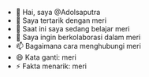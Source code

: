 - 👋 Hai, saya @Adolsaputra
- 👀 Saya tertarik dengan meri
- 🌱 Saat ini saya sedang belajar meri
- 💞️ Saya ingin berkolaborasi dalam meri
- 📫 Bagaimana cara menghubungi meri
- 😄 Kata ganti: meri
- ⚡ Fakta menarik: meri


<!---
Adolsaputra/Adolsaputra adalah repositori ✨ spesial ✨ karena `README.md` (berkas ini) muncul di profil GitHub Anda.
Anda dapat mengklik tautan Pratinjau untuk melihat perubahan Anda.
--- & gt;

